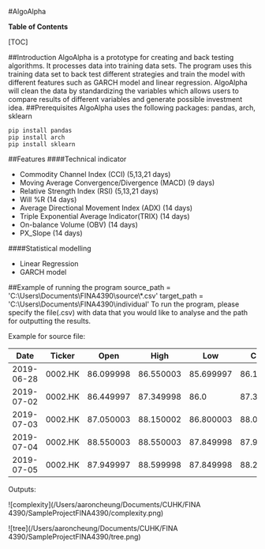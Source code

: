 #AlgoAlpha

**Table of Contents**

[TOC]

##Introduction
AlgoAlpha is a prototype for creating and back testing algorithms. It processes data into training data sets. The program uses this training data set to back test different strategies and train the model with different features such as GARCH model and linear regression. AlgoAlpha will clean the data by standardizing the variables which allows users to compare results of different variables and generate possible investment idea.
##Prerequisites
AlgoAlpha uses the following packages: pandas, arch, sklearn

	pip install pandas
	pip install arch
	pip install sklearn



##Features
####Technical indicator
+ Commodity Channel Index (CCI) (5,13,21 days)
+ Moving Average Convergence/Divergence (MACD) (9 days)
+ Relative Strength Index (RSI) (5,13,21 days)
+ Will %R (14 days)
+ Average Directional Movement Index (ADX) (14 days)
+ Triple Exponential Average Indicator(TRIX) (14 days)
+ On-balance Volume (OBV) (14 days)
+ PX_Slope (14 days)

####Statistical modelling
+ Linear Regression
+ GARCH model




##Example of running the program
	source_path = 'C:\\Users\\Documents\\FINA4390\\source\\*.csv'
	target_path = 'C:\\Users\\Documents\\FINA4390\\individual'
To run the program, please specify the file(.csv) with data that you would like to analyse and the path for outputting the results.

Example for source file:

| Date       | Ticker  | Open      | High      | Low       | Close     | Adj Close | Volume  | HH        | LL        | Volume_chg            | Intra_ret              | Return_1D              | Return_3D            | SMA_5D                 | SMA_13D                | SMA_21D                 | SD_5D                | SD_13D               | SD_21D               | EMA_5D                 | EMA_13D                | EMA _21D               | AutoCorr_1         | AutoCorr_5         | AutoCorr_13        | GARCH              | CCI                 | CCI_5D_mean         | CCI_5D_std         | CCI_13D_mean       | CCI_13D_std       | CCI_21D_mean        | CCI_21D_std       | MACD                | MACD_signal         | MACD_hist            | RSI                | RSI_5D_mean        | RSI_5D_std        | RSI_13D_mean       | RSI_13D_std       | RSI_21D_mean       | RSI_21D_std       | Will_R             | ADX                | TRIX                 | OBV       | OBV_chg               | PX_slope             | PX_slope_chg         | s_High             | s_Low              | s_Close            | s_HH               | s_LL               | Volume_rank | High_rank |
| ---------- | ------- | --------- | --------- | --------- | --------- | --------- | ------- | --------- | --------- | --------------------- | ---------------------- | ---------------------- | -------------------- | ---------------------- | ---------------------- | ----------------------- | -------------------- | -------------------- | -------------------- | ---------------------- | ---------------------- | ---------------------- | ------------------ | ------------------ | ------------------ | ------------------ | ------------------- | ------------------- | ------------------ | ------------------ | ----------------- | ------------------- | ----------------- | ------------------- | ------------------- | -------------------- | ------------------ | ------------------ | ----------------- | ------------------ | ----------------- | ------------------ | ----------------- | ------------------ | ------------------ | -------------------- | --------- | --------------------- | -------------------- | -------------------- | ------------------ | ------------------ | ------------------ | ------------------ | ------------------ | ----------- | --------- |
| 2019-06-28 | 0002.HK | 86.099998 | 86.550003 | 85.699997 | 86.199997 | 86.199997 | 2304928 | 90.699997 | 85.300003 | -0.12052704397044267  | -0.0011607546619813813 | -0.004618949298359154  | 0.0                  | -0.0004360243411821285 | -0.003682875306984951  | -0.0024694199822779673  | 0.008284390389841979 | 0.014364865295899072 | 0.013003838829401364 | -0.0018689073506505218 | -0.002431815862593729  | -0.0020508274536654102 | 0.9144349155576742 | 0.66792443178162   | 0.5105640087970704 | 1.288902293310607  | -95.31607852827904  | -110.92404872313448 | 14.495581292958876 | -70.98760321040713 | 51.22073309658654 | -47.681789879776524 | 54.26542872819482 | -0.8736193347754835 | -0.5436286433506266 | -0.3299906914248569  | 30.000008181812987 | 38.532154454844004 | 5.059362375049437 | 39.06262960204389  | 5.316899546796356 | 44.60765060458272  | 8.596247134246322 | -83.33342592602892 | 19.609614713414636 | -0.07982160256232483 | 184755441 | -0.01232184033593986  | -0.32967075384615435 | 0.011428402197801946 | 1.0052265390296524 | 0.9953542275343606 | 1.0011614285984072 | 1.0522041781509577 | 0.9895592339753796 | 4.0         | 26.0      |
| 2019-07-02 | 0002.HK | 86.449997 | 87.349998 | 86.0      | 87.349998 | 87.349998 | 4526173 | 90.25     | 85.300003 | 0.9636938767718556    | -0.01035683625651255   | 0.01334107935061768    | 0.02023775390046136  | 0.0013062633096341926  | -0.001169997018560012  | -0.0013890931700703045  | 0.010289488386722638 | 0.014257162262952898 | 0.013341991550503932 | 0.0032010882164388785  | -0.0001785451178492417 | -0.0006515631987305819 | 0.914733303467638  | 0.6721791947973899 | 0.5068490532926252 | 1.3005695500375831 | -55.16746296819088  | -99.45202738851853  | 28.67349262074282  | -73.41192016043169 | 49.51086765638411 | -52.01858411766772  | 50.77844984668069 | -0.8158042403233594 | -0.5980637627451731 | -0.21774047757818624 | 36.776853049662016 | 37.30345400987771  | 4.434660168502903 | 39.06453287866496  | 5.316007885847498 | 43.44669039336956  | 7.864619320753031 | -58.58593449652602 | 19.210919532372134 | -0.08988688593607025 | 189281614 | 0.024498185144111728  | -0.2676927032967036  | 0.061978050549450776 | 1.0104106539182414 | 0.9947947135267108 | 1.0104106539182414 | 1.0331997946926113 | 0.976531253040212  | 4.0         | 26.0      |
| 2019-07-03 | 0002.HK | 87.050003 | 88.150002 | 86.800003 | 88.050003 | 88.050003 | 2650342 | 90.25     | 85.300003 | -0.4144408532329629   | -0.011422168336615085  | 0.008013795260762402   | 0.01660507654006385  | 0.00429152461815181    | -0.0008567381559647305 | -0.00024114169542252672 | 0.00943898946831065  | 0.014422608868815563 | 0.013047423308523556 | 0.0048053238978800535  | 0.0009917892219524216  | 0.00013619666122332658 | 0.9125762479380012 | 0.6615478881523568 | 0.4960349437526505 | 1.2792449668676482 | -18.994763644588524 | -79.96094829146801  | 43.51321839658241  | -71.09393596638188 | 51.41141879260441 | -52.047844751454974 | 50.75826992066994 | -0.7053697447802705 | -0.6195249591521926 | -0.08584478562807785 | 46.6063403697623   | 38.72773048700542  | 6.129982888622152 | 39.44163425156715  | 5.680247661657996 | 43.08963619787432  | 7.51918360167913  | -44.44441077439033 | 18.193337420013812 | -0.09536857539882578 | 191931956 | 0.01400211010457686   | -0.2293408615384617  | 0.03835184175824189  | 1.0126364039298197 | 0.9971280874051204 | 1.011487650379518  | 1.0249857685978727 | 0.9687677466632229 | 6.0         | 26.0      |
| 2019-07-04 | 0002.HK | 88.550003 | 88.550003 | 87.849998 | 87.949997 | 87.949997 | 1322959 | 90.25     | 85.300003 | -0.5008346092692944   | 0.006798961034729659   | -0.0011357864462537837 | 0.020098294206414173 | 0.005456476426074208   | -0.000857822209570937  | -0.00016093729293041394 | 0.007944166868238955 | 0.014422630972995891 | 0.013035949302407231 | 0.002824953783168774   | 0.0006878498407801066  | 2.0561833270861906e-05 | 0.9106160257803216 | 0.6552352308989393 | 0.4844115968671176 | 1.2406492496510468 | 2.1338466581877484  | -53.25244781346858  | 44.9988040645451   | -67.6938497024168  | 54.83846068947114 | -49.60548976153369  | 52.1200838939728  | -0.6187862768216519 | -0.6193772226860845 | 0.000590945864432646 | 44.444434156402416 | 39.88552889232696  | 6.638519231716574 | 40.00329584288136  | 5.793854899543387 | 42.853318302040854 | 7.387539083721514 | -46.46473523115277 | 16.940734157919238 | -0.09757490763118047 | 190608997 | -0.006892854257161796 | -0.17901120219780234 | 0.05032965934065933  | 1.0                | 0.9920948054626264 | 0.9932240996084436 | 1.0261512572877065 | 0.9698693110813864 | 4.0         | 26.0      |
| 2019-07-05 | 0002.HK | 87.949997 | 88.599998 | 87.849998 | 88.25     | 88.25     | 1308942 | 90.25     | 85.300003 | -0.010595188513022658 | -0.003405258740129577  | 0.003411063220388755   | 0.010250682129734763 | 0.0038022404174311796  | -0.0005954327310794944 | -0.00013317496027663909 | 0.007144581994892253 | 0.014470486938852571 | 0.013043251925659449 | 0.0030203235955754346  | 0.0010768803235813422  | 0.0003287892320997616  | 0.9082235907426256 | 0.6436955569322323 | 0.4638189470813777 | 1.2063766442320734 | 7.8184780463055965  | -31.90519608731297  | 43.20121252911055  | -65.0527249435094  | 57.73712512315353 | -47.413400536156594 | 53.57094846063639 | -0.5199666677165169 | -0.5994951116921711 | 0.07952844397565417  | 46.36363231406026  | 40.838253614339976 | 7.258920568821906 | 41.193573117778655 | 5.337051306648618 | 42.52402887447384  | 7.04581832897888  | -40.40406489135249 | 15.738102931163196 | -0.09664116157999662 | 191917939 | 0.006867157482602915  | -0.11813195164835175 | 0.06087925054945061  | 1.007390574441975  | 0.9988630016667313 | 1.0034110632203888 | 1.0226628895184136 | 0.9665722719546742 | 5.0         | 26.0      |

Outputs:

![complexity](/Users/aaroncheung/Documents/CUHK/FINA 4390/SampleProjectFINA4390/complexity.png)

![tree](/Users/aaroncheung/Documents/CUHK/FINA 4390/SampleProjectFINA4390/tree.png)